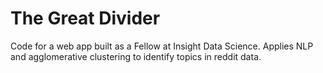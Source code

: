 # The Great Divider 

Code for a web app built as a Fellow at Insight Data Science. Applies NLP and agglomerative clustering to identify topics in reddit data. 
